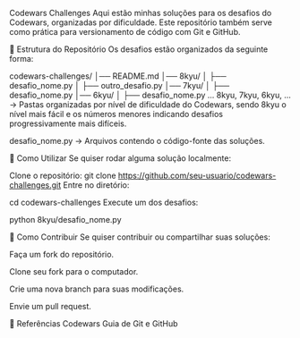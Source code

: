 Codewars Challenges
Aqui estão minhas soluções para os desafios do Codewars, organizadas por dificuldade. Este repositório também serve como prática para versionamento de código com Git e GitHub.

📁 Estrutura do Repositório
Os desafios estão organizados da seguinte forma:


codewars-challenges/
│── README.md
│── 8kyu/
│   ├── desafio_nome.py
│   ├── outro_desafio.py
│── 7kyu/
│   ├── desafio_nome.py
│── 6kyu/
│   ├── desafio_nome.py
...
8kyu, 7kyu, 6kyu, ... → Pastas organizadas por nível de dificuldade do Codewars, sendo 8kyu o nível mais fácil e os números menores indicando desafios progressivamente mais difíceis.

desafio_nome.py → Arquivos contendo o código-fonte das soluções.

🔧 Como Utilizar
Se quiser rodar alguma solução localmente:

Clone o repositório:
git clone https://github.com/seu-usuario/codewars-challenges.git
Entre no diretório:

cd codewars-challenges
Execute um dos desafios:

python 8kyu/desafio_nome.py

🌟 Como Contribuir
Se quiser contribuir ou compartilhar suas soluções:

Faça um fork do repositório.

Clone seu fork para o computador.

Crie uma nova branch para suas modificações.

Envie um pull request.

🔗 Referências
Codewars
Guia de Git e GitHub

